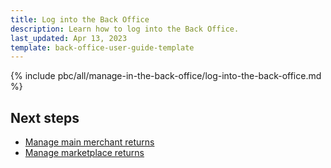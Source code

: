 ```yaml
---
title: Log into the Back Office
description: Learn how to log into the Back Office.
last_updated: Apr 13, 2023
template: back-office-user-guide-template
---
```


{% include pbc/all/manage-in-the-back-office/log-into-the-back-office.md %} <!-- To edit, see /_includes/pbc/all/manage-in-the-back-office/log-into-the-back-office.md -->

## Next steps

* [Manage main merchant returns](/docs/pbc/all/return-management/{{page.version}}/marketplace/manage-in-the-back-office/manage-main-merchant-returns.html)
* [Manage marketplace returns](/docs/pbc/all/return-management/{{page.version}}/marketplace/manage-in-the-back-office/manage-marketplace-returns.html)
